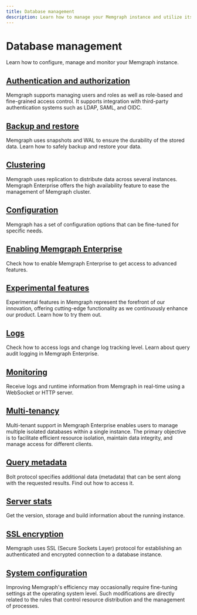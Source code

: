 ```yaml
---
title: Database management
description: Learn how to manage your Memgraph instance and utilize its features.
---
```


# Database management

Learn how to configure, manage and monitor your Memgraph instance. 

## [Authentication and authorization](/database-management/authentication-and-authorization)

Memgraph supports managing users and roles as well as role-based and fine-grained access control. It supports integration with third-party authentication systems such as LDAP, SAML, and OIDC.

## [Backup and restore](/database-management/backup-and-restore) 

Memgraph uses snapshots and WAL to ensure the durability of the stored data.
Learn how to safely backup and restore your data.

## [Clustering](/clustering)

Memgraph uses replication to distribute data across several instances. Memgraph Enterprise offers the high availability feature to ease the management of Memgraph cluster.

## [Configuration](/database-management/configuration)

Memgraph has a set of configuration options that can be fine-tuned for specific
needs. 

## [Enabling Memgraph Enterprise](/database-management/enabling-memgraph-enterprise) 

Check how to enable Memgraph Enterprise to get access to advanced features. 

## [Experimental features](/database-management/experimental-features) 

Experimental features in Memgraph represent the forefront of our innovation, offering cutting-edge functionality as we continuously enhance our product. Learn how to try them out.

## [Logs](/database-management/logs)

Check how to access logs and change log tracking level. Learn about query audit logging in Memgraph Enterprise.

## [Monitoring](database-management/monitoring)

Receive logs and runtime information from Memgraph in real-time using a
WebSocket or HTTP server.

## [Multi-tenancy](/database-management/multi-tenancy)

Multi-tenant support in Memgraph Enterprise enables users to manage multiple
isolated databases within a single instance. The primary objective is to
facilitate efficient resource isolation, maintain data integrity, and manage
access for different clients.

## [Query metadata](/database-management/query-metadata)

Bolt protocol specifies additional data (metadata) that can be sent along with
the requested results. Find out how to access it.

## [Server stats](/database-management/server-stats)

Get the version, storage and build information about the running instance. 

## [SSL encryption](/database-management/ssl-encryption)

Memgraph uses SSL (Secure Sockets Layer) protocol for establishing an
authenticated and encrypted connection to a database instance.

## [System configuration](/database-management/system-configuration)

Improving Memgraph's efficiency may occasionally require fine-tuning settings at
the operating system level. Such modifications are directly related to the rules
that control resource distribution and the management of processes.




